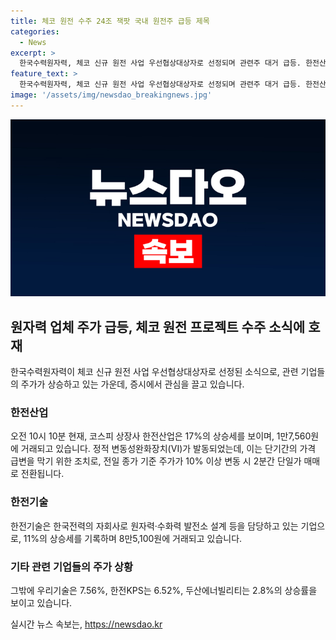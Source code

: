 ```yaml
---
title: 체코 원전 수주 24조 잭팟 국내 원전주 급등 제목
categories:
  - News
excerpt: >
  한국수력원자력, 체코 신규 원전 사업 우선협상대상자로 선정되며 관련주 대거 급등. 한전산업 17% 상승 후 VI 발동, 상한가 도달. 원자력·수화력 관련 기업들도 2.8-11% 상승률 기록.
feature_text: >
  한국수력원자력, 체코 신규 원전 사업 우선협상대상자로 선정되며 관련주 대거 급등. 한전산업 17% 상승 후 VI 발동, 상한가 도달. 원자력·수화력 관련 기업들도 2.8-11% 상승률 기록.
image: '/assets/img/newsdao_breakingnews.jpg'
---
```


<p><img src="/assets/img/newsdao_breakingnews.jpg" alt="bookingtag 속보" /></p>

<h2 data-ke-size="size26">원자력 업체 주가 급등, 체코 원전 프로젝트 수주 소식에 호재</h2>

<p data-ke-size="size16">한국수력원자력이 체코 신규 원전 사업 우선협상대상자로 선정된 소식으로, 관련 기업들의 주가가 상승하고 있는 가운데, 증시에서 관심을 끌고 있습니다.</p>

<h3>한전산업</h3>

<p data-ke-size="size16">오전 10시 10분 현재, 코스피 상장사 한전산업은 17%의 상승세를 보이며, 1만7,560원에 거래되고 있습니다. 정적 변동성완화장치(VI)가 발동되었는데, 이는 단기간의 가격 급변을 막기 위한 조치로, 전일 종가 기준 주가가 10% 이상 변동 시 2분간 단일가 매매로 전환됩니다.</p>

<h3>한전기술</h3>

<p data-ke-size="size16">한전기술은 한국전력의 자회사로 원자력·수화력 발전소 설계 등을 담당하고 있는 기업으로, 11%의 상승세를 기록하며 8만5,100원에 거래되고 있습니다.</p>

<h3>기타 관련 기업들의 주가 상황</h3>

<p data-ke-size="size16">그밖에 우리기술은 7.56%, 한전KPS는 6.52%, 두산에너빌리티는 2.8%의 상승률을 보이고 있습니다.</p>
실시간 뉴스 속보는, <a href="https://newsdao.kr" rel="dofollow">https://newsdao.kr</a>



